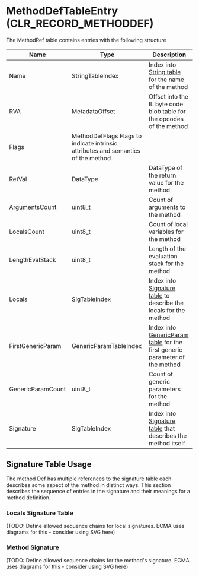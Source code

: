 # MethodDefTableEntry (CLR_RECORD_METHODDEF)

The MethodRef table contains entries with the following structure

| Name | Type | Description  |
|-------------------|------------------|------------  |
| Name | StringTableIndex | Index into [String table](StringTable.md) for the name of the method|
| RVA | MetadataOffset | Offset into the IL byte code blob table for the opcodes of the method|
| Flags | MethodDefFlags  Flags to indicate intrinsic attributes and semantics of the method|
| RetVal | DataType | DataType of the return value for the method|
| ArgumentsCount | uint8_t | Count of arguments to the method|
| LocalsCount | uint8_t | Count of local variables for the method|
| LengthEvalStack | uint8_t | Length of the evaluation stack for the method|
| Locals | SigTableIndex | Index into [Signature table](SignatureTable.md) to describe the locals for the method|
| FirstGenericParam | GenericParamTableIndex | Index into [GenericParam table](GenericParamTableEntry.md) for the first generic parameter of the method|
| GenericParamCount | uint8_t | Count of generic parameters for the method|
| Signature | SigTableIndex | Index into [Signature table](SignatureTable.md) that describes the method itself|

## Signature Table Usage

The method Def has multiple references to the signature table each describes some aspect of the method in distinct ways. This section describes the sequence of entries in the signature and their meanings for a method definition.

### Locals Signature Table

(TODO: Define allowed sequence chains for local signatures. ECMA uses diagrams for this - consider using SVG here)

### Method Signature

(TODO: Define allowed sequence chains for the method's signature. ECMA uses diagrams for this - consider using SVG here)
